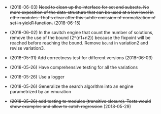 - (2018-06-03) ~~Need to clean up the interface for set and subsets. No
  more exposition of the data-structure that can be used at a low
  level in othe modules. That's clear after this subtle omission of
  normalization of set in yield1 function.~~ (2018-06-15)

- (2018-06-02) In the savitch engine that count the number of
  solutions, remove the use of the bound (2^{n1+n2}) because the
  fixpoint will be reached before reaching the bound. Remove `bound`
  in variation2 and revise variation3.

- ~~(2018-05-31) Add correctness test for different versions~~ (2018-06-03)

- (2018-05-26) Have comprehensive testing for all the variations

- (2018-05-26) Use a logger

- (2018-05-26) Generalize the search algorithm into an engine parametrized by an emuration

- ~~(2018-05-26) add testing to modules (transitive closure). Tests would show examples and allow to catch regression~~ (2018-05-29)
